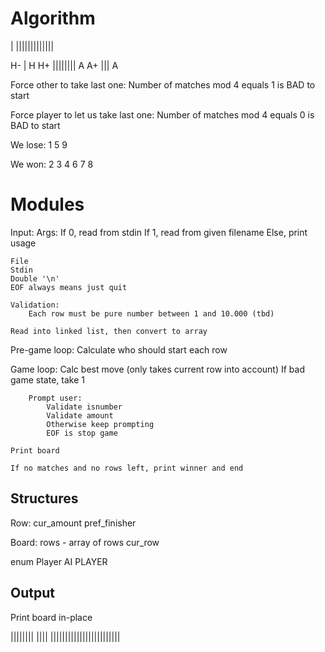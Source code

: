 # Algorithm

|
|||||||||||||


H- | H
H+ |||||||| A
A+ ||| A


Force other to take last one:
	Number of matches mod 4 equals 1 is BAD to start

Force player to let us take last one:
	Number of matches mod 4 equals 0 is BAD to start


We lose:
1
5
9

We won:
2
3
4
6
7
8


# Modules

Input:
	Args:
		If 0, read from stdin
		If 1, read from given filename
		Else, print usage

	File
	Stdin
	Double '\n'
	EOF always means just quit

	Validation:
		Each row must be pure number between 1 and 10.000 (tbd)
	
	Read into linked list, then convert to array

Pre-game loop:
	Calculate who should start each row

Game loop:
		Calc best move (only takes current row into account)
		If bad game state, take 1

		Prompt user:
			Validate isnumber
			Validate amount
			Otherwise keep prompting
			EOF is stop game

	Print board

	If no matches and no rows left, print winner and end



## Structures

Row:
	cur_amount
	pref_finisher

Board:
	rows - array of rows
	cur_row

enum Player
	AI
	PLAYER


## Output

Print board in-place

||||||||
||||
||||||||||||||||||||||||
